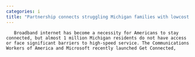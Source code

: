 ```yaml
---
categories: i
title: "Partnership connects struggling Michigan families with lowcost broadband"
---
```


      
      

      
       Broadband internet has become a necessity for Americans to stay connected, but almost 1 million Michigan residents do not have access or face significant barriers to high-speed service. The Communications Workers of America and Microsoft recently launched Get Connected,